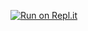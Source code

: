 [![Run on Repl.it](https://repl.it/badge/github/ItzDerock/discord.js-v12-tutorial-series)](https://repl.it/github/ItzDerock/discord.js-v12-tutorial-series)